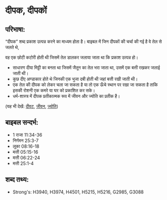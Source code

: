# दीपक, दीपकों #

## परिभाषा: ##

“दीपक” शब्द प्रकाश उत्पन्न करने का माध्यम होता है। बाइबल में जिन दीपकों की चर्चा की गई है वे तेल से जलते थे,

वह एक छोटी कटोरी होती थी जिसमें तेल डालकर जलाया जाता था कि प्रकाश उत्पन्न हो।

* साधारण दीया मिट्टी का बनता था जिसमें जैतून का तेल भरा जाता था, उसमें एक बत्ती रखकर जलाई जाती थी।
* कुछ दीए अण्डाकार होते थे जिनकी एक भुजा दबी होती थी जहां बत्ती रखी जाती थी।
* एक तेल की दीपक को लेकर चला जा सकता है या तो एक ऊँचे स्थान पर रखा जा सकता है ताकि इसकी रोशनी एक कमरे या घर को प्रकाशित कर सके।
* धर्म-शास्त्र में दीपक प्रतीकात्मक रूप में जीवन और ज्योति का प्रतीक है।

(यह भी देखें: [दीवट](../lampstand.md), [जीवन](../life.md), [ज्योति](../light.md))

## बाइबल सन्दर्भ: ##

* 1 राजा 11:34-36
* निर्गमन 25:3-7
* लूका 08:16-18
* मत्ती 05:15-16
* मत्ती 06:22-24
* मत्ती 25:1-4

## शब्द तथ्य: ##

* Strong's: H3940, H3974, H4501, H5215, H5216, G2985, G3088
